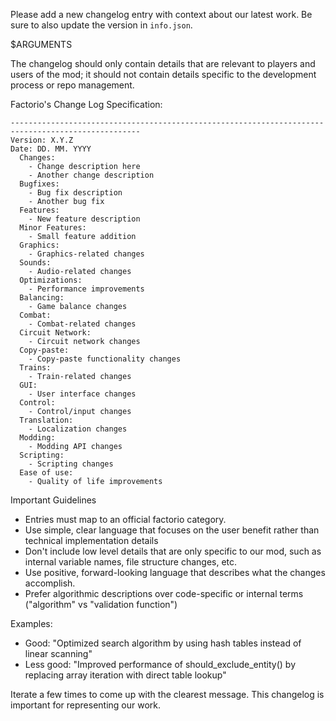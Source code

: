 Please add a new changelog entry with context about our latest work. Be sure to also update the version in `info.json`.

$ARGUMENTS

The changelog should only contain details that are relevant to players and users of the mod; it should not contain details specific to the development process or repo management.

Factorio's Change Log Specification:

```
---------------------------------------------------------------------------------------------------
Version: X.Y.Z
Date: DD. MM. YYYY
  Changes:
    - Change description here
    - Another change description
  Bugfixes:
    - Bug fix description
    - Another bug fix
  Features:
    - New feature description
  Minor Features:
    - Small feature addition
  Graphics:
    - Graphics-related changes
  Sounds:
    - Audio-related changes
  Optimizations:
    - Performance improvements
  Balancing:
    - Game balance changes
  Combat:
    - Combat-related changes
  Circuit Network:
    - Circuit network changes
  Copy-paste:
    - Copy-paste functionality changes
  Trains:
    - Train-related changes
  GUI:
    - User interface changes
  Control:
    - Control/input changes
  Translation:
    - Localization changes
  Modding:
    - Modding API changes
  Scripting:
    - Scripting changes
  Ease of use:
    - Quality of life improvements
```

Important Guidelines

- Entries must map to an official factorio category.
- Use simple, clear language that focuses on the user benefit rather than technical implementation details
- Don't include low level details that are only specific to our mod, such as internal variable names, file structure changes, etc.
- Use positive, forward-looking language that describes what the changes accomplish.
- Prefer algorithmic descriptions over code-specific or internal terms ("algorithm" vs "validation function")

Examples:
- Good: "Optimized search algorithm by using hash tables instead of linear scanning"
- Less good: "Improved performance of should_exclude_entity() by replacing array iteration with direct table lookup"

Iterate a few times to come up with the clearest message. This changelog is important for representing our work.
